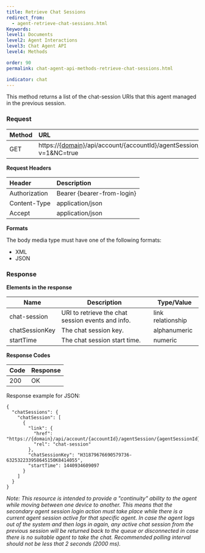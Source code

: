 ```yaml
---
title: Retrieve Chat Sessions
redirect_from:
  - agent-retrieve-chat-sessions.html
Keywords:
level1: Documents
level2: Agent Interactions
level3: Chat Agent API
level4: Methods

order: 90
permalink: chat-agent-api-methods-retrieve-chat-sessions.html

indicator: chat
---
```


This method returns a list of the chat-session URIs that this agent managed in the previous session.

### Request

 |Method|  URL |
 |:---  |:--- |
 |GET|  https://[{domain}](https://developers.liveperson.com/agent-domain-domain-api.html)/api/account/{accountId}/agentSession/{agentSessionId}/chatSessions?v=1&NC=true |

**Request Headers**

 |Header|  Description| 
 |:---  |:--- |
 |Authorization| Bearer {bearer-from-login} |
 |Content-Type|  application/json |
 |Accept|  application/json |

**Formats**

The body media type must have one of the following formats:

- XML
- JSON

### Response

**Elements in the response**

 | Name           | Description                                       | Type/Value        |
|----------------|---------------------------------------------------|-------------------|
| chat-session   | URI to retrieve the chat session events and info. | link relationship |
| chatSessionKey | The chat session key.                             | alphanumeric      |
| startTime      | The chat session start time.                      | numeric           |

**Response Codes**

 |Code|  Response| 
 |:---|  :---| 
 |200|  OK| 

Response example for JSON:

    {
      "chatSessions": {
        "chatSession": [
          {
            "link": {
              "href": "https://{domain}/api/account/{accountId}/agentSession/{agentSessionId}/chat/{chatId}",
              "rel": "chat-session"
            },
            "chatSessionKey": "H31879676690579736-632532233958645150K8414055",
            "startTime": 1440934609097
          }
        ]
      }
    }   

*Note: This resource is intended to provide a "continuity" ability to the agent while moving between one device to another. This means that the secondary agent session login action must take place while there is a current agent session active for that specific agent. In case the agent logs out of the system and then logs in again, any active chat session from the previous session will be returned back to the queue or disconnected in case there is no suitable agent to take the chat. Recommended polling interval should not be less that 2 seconds (2000 ms).*
